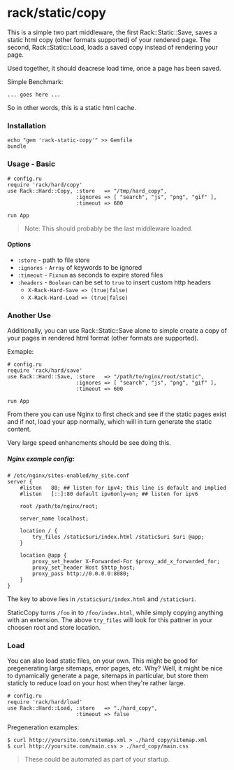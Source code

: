 # rack/static/copy

This is a simple two part middleware, the first Rack::Static::Save,
saves a static html copy (other formats supported) of your rendered
page. The second, Rack::Static::Load, loads a saved copy instead of
rendering your page.

Used together, it should deacrese load time, once a page has been
saved.

Simple Benchmark:

    ... goes here ...


So in other words, this is a static html cache.


### Installation

    echo "gem 'rack-static-copy'" >> Gemfile
    bundle

### Usage - Basic

    # config.ru
    require 'rack/hard/copy'
    use Rack::Hard::Copy, :store   => "/tmp/hard_copy",
                          :ignores => [ "search", "js", "png", "gif" ],
                          :timeout => 600

    run App


> Note: This should probably be the last middleware loaded.

#### Options

* `:store`   - path to file store
* `:ignores` - `Array` of keywords to be ignored
* `:timeout` - `Fixnum` as seconds to expire stored files
* `:headers` - `Boolean` can be set to `true` to insert custom http headers
  * `X-Rack-Hard-Save => (true|false)`
  * `X-Rack-Hard-Load => (true|false)`

### Another Use

Additionally, you can use Rack::Static::Save alone to simple create a copy
of your pages in rendered html format (other formats are supported).

Exmaple:

    # config.ru
    require 'rack/hard/save'
    use Rack::Hard::Save, :store   => "/path/to/nginx/root/static",
                          :ignores => [ "search", "js", "png", "gif" ],
                          :timeout => 600

    run App


From there you can use Nginx to first check and see if the static pages exist
and if not, load your app normally, which will in turn generate the static
content.

Very large speed enhancments should be see doing this.


##### Nginx example config:

    # /etc/nginx/sites-enabled/my_site.conf
    server {
        #listen   80; ## listen for ipv4; this line is default and implied
        #listen   [::]:80 default ipv6only=on; ## listen for ipv6

        root /path/to/nginx/root;

        server_name localhost;

        location / {
            try_files /static$uri/index.html /static$uri $uri @app;
        }

        location @app {
            proxy_set_header X-Forwarded-For $proxy_add_x_forwarded_for;
            proxy_set_header Host $http_host;
            proxy_pass http://0.0.0.0:8080;
        }
    }

The key to above lies in `/static$uri/index.html` and `/static$uri`.

StaticCopy turns `/foo` in to `/foo/index.html`, while simply copying
anything with an extension. The above `try_files` will look for this
pattner in your choosen root and store location.

### Load

You can also load static files, on your own. This might be good for
pregenerating large sitemaps, error pages, etc. Why? Well, it might
be nice to dynamically generate a page, sitemaps in particular, but
store them staticly to reduce load on your host when they're rather
large.

    # config.ru
    require 'rack/hard/load'
    use Rack::Hard::Load, :store   => "./hard_copy",
                          :timeout => false


Pregeneration examples:

    $ curl http://yoursite.com/sitemap.xml > ./hard_copy/sitemap.xml
    $ curl http://yoursite.com/main.css > ./hard_copy/main.css

> These could be automated as part of your startup.


